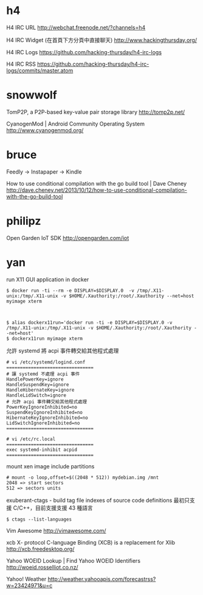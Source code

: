 


# h4

H4 IRC URL
<http://webchat.freenode.net/?channels=h4>  

H4 IRC Widget (在首頁下方分頁中直接聊天)
<http://www.hackingthursday.org/>  

H4 IRC Logs
<https://github.com/hacking-thursday/h4-irc-logs>  

H4 IRC RSS
<https://github.com/hacking-thursday/h4-irc-logs/commits/master.atom>  

# snowwolf

TomP2P, a P2P-based key-value pair storage library
<http://tomp2p.net/>  

CyanogenMod | Android Community Operating System
<http://www.cyanogenmod.org/>  

# bruce

Feedly -> Instapaper -> Kindle

How to use conditional compilation with the go build tool | Dave Cheney
<http://dave.cheney.net/2013/10/12/how-to-use-conditional-compilation-with-the-go-build-tool>  

# philipz

Open Garden IoT SDK
<http://opengarden.com/iot>  

# yan

run X11 GUI application in docker


    $ docker run -ti --rm -e DISPLAY=$DISPLAY.0  -v /tmp/.X11-unix:/tmp/.X11-unix -v $HOME/.Xauthority:/root/.Xauthority --net=host myimage xterm



    $ alias dockerx11run='docker run -ti -e DISPLAY=$DISPLAY.0 -v /tmp/.X11-unix:/tmp/.X11-unix -v $HOME/.Xauthority:/root/.Xauthority --net=host' 
    $ dockerx11run myimage xterm


允許 systemd 將 acpi 事件轉交給其他程式處理 


    # vi /etc/systemd/logind.conf
    ================================
    # 讓 systemd 不處理 acpi 事件
    HandlePowerKey=ignore
    HandleSuspendKey=ignore
    HandleHibernateKey=ignore
    HandleLidSwitch=ignore
    # 允許 acpi 事件轉交給其他程式處理
    PowerKeyIgnoreInhibited=no
    SuspendKeyIgnoreInhibited=no
    HibernateKeyIgnoreInhibited=no
    LidSwitchIgnoreInhibited=no 
    ================================
    
    # vi /etc/rc.local
    ================================
    exec systemd-inhibit acpid 
    ================================


mount xen image include partitions


    # mount -o loop,offset=$((2048 * 512)) mydebian.img /mnt
    2048 => start sectors
    512 => sectors units


exuberant-ctags - build tag file indexes of source code definitions
最初只支援 C/C++，目前支援支援 43 種語言


    $ ctags --list-languages


Vim Awesome
<http://vimawesome.com/>  

xcb X-  protocol C-language Binding (XCB) is a replacement for Xlib
<http://xcb.freedesktop.org/>  

Yahoo WOEID Lookup   |  Find Yahoo WOEID Identifiers
<http://woeid.rosselliot.co.nz/>  

Yahoo! Weather
<http://weather.yahooapis.com/forecastrss?w=23424971&u=c>  